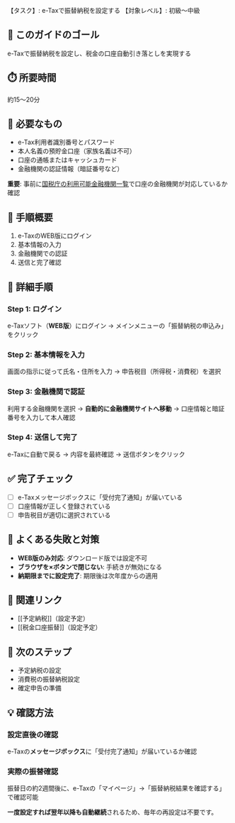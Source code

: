 【タスク】: e-Taxで振替納税を設定する
【対象レベル】: 初級〜中級

## 🎯 このガイドのゴール
e-Taxで振替納税を設定し、税金の口座自動引き落としを実現する

## ⏱️ 所要時間
約15〜20分

## 🧰 必要なもの
- e-Tax利用者識別番号とパスワード
- 本人名義の預貯金口座（家族名義は不可）
- 口座の通帳またはキャッシュカード
- 金融機関の認証情報（暗証番号など）

**重要**: 事前に[国税庁の利用可能金融機関一覧](https://www.e-tax.nta.go.jp)で口座の金融機関が対応しているか確認

## 📝 手順概要
1. e-TaxのWEB版にログイン
2. 基本情報の入力
3. 金融機関での認証
4. 送信と完了確認

## 🔧 詳細手順

### Step 1: ログイン
e-Taxソフト（**WEB版**）にログイン → メインメニューの「振替納税の申込み」をクリック

### Step 2: 基本情報を入力
画面の指示に従って氏名・住所を入力 → 申告税目（所得税・消費税）を選択

### Step 3: 金融機関で認証
利用する金融機関を選択 → **自動的に金融機関サイトへ移動** → 口座情報と暗証番号を入力して本人確認

### Step 4: 送信して完了
e-Taxに自動で戻る → 内容を最終確認 → 送信ボタンをクリック

## ✅ 完了チェック
- [ ] e-Taxメッセージボックスに「受付完了通知」が届いている
- [ ] 口座情報が正しく登録されている
- [ ] 申告税目が適切に選択されている

## 🚨 よくある失敗と対策
- **WEB版のみ対応**: ダウンロード版では設定不可
- **ブラウザを×ボタンで閉じない**: 手続きが無効になる
- **納期限までに設定完了**: 期限後は次年度からの適用

## 🔄 関連リンク
- [[予定納税]]（設定予定）
- [[税金口座振替]]（設定予定）

## 🚀 次のステップ
- 予定納税の設定
- 消費税の振替納税設定
- 確定申告の準備

## 💡 確認方法

### 設定直後の確認
e-Taxの**メッセージボックス**に「受付完了通知」が届いているか確認

### 実際の振替確認
振替日の約2週間後に、e-Taxの「マイページ」→「振替納税結果を確認する」で確認可能

**一度設定すれば翌年以降も自動継続**されるため、毎年の再設定は不要です。